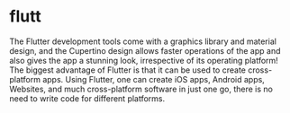 # flutt
The Flutter development tools come with a graphics library and material design, and the Cupertino design allows faster operations of the app and also gives the app a stunning look, irrespective of its operating platform! The biggest advantage of Flutter is that it can be used to create cross-platform apps. Using Flutter, one can create iOS apps, Android apps, Websites, and much cross-platform software in just one go, there is no need to write code for different platforms. 
